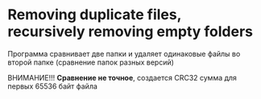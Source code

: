# Removing duplicate files, recursively removing empty folders
Программа сравнивает две папки и удаляет одинаковые файлы во второй папке (сравнение папок разных версий)

ВНИМАНИЕ!!! **Сравнение не точное**, создается CRC32 сумма для первых 65536 байт файла
